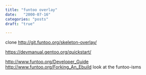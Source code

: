 ```yaml
---
title: "funtoo overlay"
date:   "2000-07-16"
categories: "posts"
draft: "true"

---
```


clone http://git.funtoo.org/skeleton-overlay/

https://devmanual.gentoo.org/quickstart/

http://www.funtoo.org/Developer_Guide  http://www.funtoo.org/Forking_An_Ebuild look at the funtoo-isms
